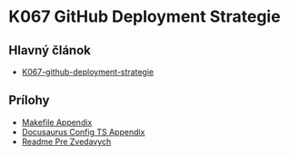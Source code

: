 # K067 GitHub Deployment Strategie

## Hlavný článok
- [K067-github-deployment-strategie](./index.md)

## Prílohy
- [Makefile Appendix](K067_makefile_appendix.md)
- [Docusaurus Config TS Appendix](K067_docusaurus_config_ts_appendix.md)
- [Readme Pre Zvedavych](K067_ReadmePreZvedavych.md)
